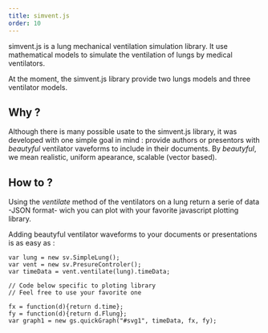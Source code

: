 ```yaml
---
title: simvent.js
order: 10
---
```


simvent.js is a lung mechanical ventilation simulation library. 
It use mathematical models to simulate the ventilation of lungs by medical ventilators. 

At the moment, the simvent.js library provide two lungs models and three ventilator models. 

## Why ?

Although there is many possible usate to the simvent.js library, it was developed with one simple goal in mind : provide authors or presentors with *beautyful* ventilator vaveforms to
include in their documents. By *beautyful*, we mean realistic, uniform apearance, scalable (vector based).

## How to ?

Using the *ventilate* method of the ventilators on a lung return a serie of data -JSON format- wich you can plot with your favorite javascript plotting library. 

Adding beautyful ventilator waveforms to your documents or presentations is as easy as :

	var lung = new sv.SimpleLung();
	var vent = new sv.PresureControler();
	var timeData = vent.ventilate(lung).timeData;

	// Code below specific to ploting library
	// Feel free to use your favorite one

	fx = function(d){return d.time};
	fy = function(d){return d.Flung};
	var graph1 = new gs.quickGraph("#svg1", timeData, fx, fy);

<svg class="graphcurve" id="svg1"></svg>

<script>
var lung = new sv.SimpleLung();
var vent = new sv.PresureControler();
var timeData = vent.ventilate(lung).timeData;

fx = function(d){return d.time};
fy = function(d){return d.Flung};
var graph1 = new gs.quickGraph("#svg1", timeData, fx, fy);
</script>
